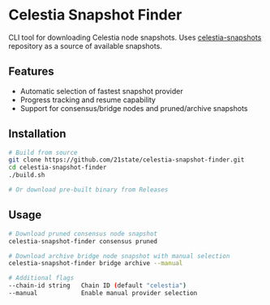 # Celestia Snapshot Finder

CLI tool for downloading Celestia node snapshots. Uses [celestia-snapshots](https://github.com/21state/celestia-snapshots) repository as a source of available snapshots.

## Features

- Automatic selection of fastest snapshot provider
- Progress tracking and resume capability
- Support for consensus/bridge nodes and pruned/archive snapshots

## Installation

```bash
# Build from source
git clone https://github.com/21state/celestia-snapshot-finder.git
cd celestia-snapshot-finder
./build.sh

# Or download pre-built binary from Releases
```

## Usage

```bash
# Download pruned consensus node snapshot
celestia-snapshot-finder consensus pruned

# Download archive bridge node snapshot with manual selection
celestia-snapshot-finder bridge archive --manual

# Additional flags
--chain-id string   Chain ID (default "celestia")
--manual            Enable manual provider selection
```
